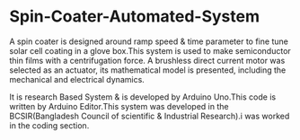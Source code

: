 # Spin-Coater-Automated-System
A spin coater is designed around ramp speed & time parameter to fine tune solar cell coating in a glove box.This system is used to make semiconductor thin films with a centrifugation force. A brushless direct current motor was selected as an actuator, its mathematical model is presented, including the mechanical and electrical dynamics.

It is research Based System & is developed by Arduino Uno.This code is written by Arduino Editor.This system was developed in the BCSIR(Bangladesh Council of scientific & Industrial Research).i was worked in the coding section.


